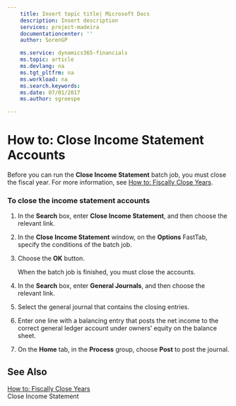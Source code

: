 ```yaml
---
    title: Insert topic title| Microsoft Docs
    description: Insert description
    services: project-madeira
    documentationcenter: ''
    author: SorenGP

    ms.service: dynamics365-financials
    ms.topic: article
    ms.devlang: na
    ms.tgt_pltfrm: na
    ms.workload: na
    ms.search.keywords:
    ms.date: 07/01/2017
    ms.author: sgroespe

---
```

# How to: Close Income Statement Accounts
Before you can run the **Close Income Statement** batch job, you must close the fiscal year. For more information, see [How to: Fiscally Close Years](../how-to-fiscally-close-years.md).  
  
### To close the income statement accounts  
  
1.  In the **Search** box, enter **Close Income Statement**, and then choose the relevant link.  
  
2.  In the **Close Income Statement** window, on the **Options** FastTab, specify the conditions of the batch job.  
  
3.  Choose the **OK** button.  
  
     When the batch job is finished, you must close the accounts.  
  
4.  In the **Search** box, enter **General Journals**, and then choose the relevant link.  
  
5.  Select the general journal that contains the closing entries.  
  
6.  Enter one line with a balancing entry that posts the net income to the correct general ledger account under owners’ equity on the balance sheet.  
  
7.  On the **Home** tab, in the **Process** group, choose **Post** to post the journal.  
  
## See Also  
 [How to: Fiscally Close Years](../how-to-fiscally-close-years.md)   
 Close Income Statement